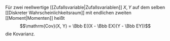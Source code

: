 Für zwei reellwertige [[Zufallsvariable|Zufallsvariablen]] $X, Y$ auf dem selben [[Diskreter Wahrscheinlichkeitsraum]] mit endlichen zweiten [[Moment|Momenten]] heißt
$$\mathrm{Cov}(X, Y) = \Bbb E((X - \Bbb EX)(Y - \Bbb EY))$$
die Kovarianz. 
